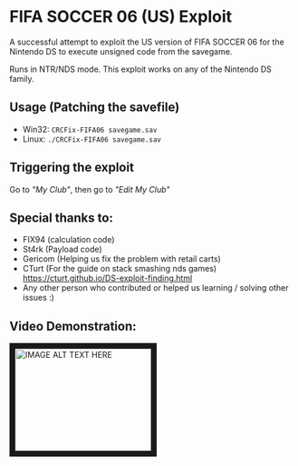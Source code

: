 # FIFA SOCCER 06 (US) Exploit
A successful attempt to exploit the US version of FIFA SOCCER 06 for the Nintendo DS to execute unsigned code from the savegame.

Runs in NTR/NDS mode. This exploit works on any of the Nintendo DS family.
###
## Usage (Patching the savefile)
* Win32: `CRCFix-FIFA06 savegame.sav`
* Linux: `./CRCFix-FIFA06 savegame.sav`
###
## Triggering the exploit
Go to _"My Club"_, then go to _"Edit My Club"_
###
## Special thanks to:
* FIX94 (calculation code)
* St4rk (Payload code)
* Gericom (Helping us fix the problem with retail carts)
* CTurt (For the guide on stack smashing nds games) https://cturt.github.io/DS-exploit-finding.html
* Any other person who contributed or helped us learning / solving other issues :)
###
## Video Demonstration:
<a href="http://www.youtube.com/watch?feature=player_embedded&v=izY33AAAt0k
" target="_blank"><img src="http://img.youtube.com/vi/izY33AAAt0k/0.jpg" 
alt="IMAGE ALT TEXT HERE" width="240" height="180" border="10" /></a>
